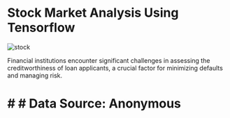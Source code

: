 # Stock Market Analysis Using Tensorflow
![stock](https://github.com/user-attachments/assets/ff40c8d2-9afb-4c3e-b17d-9b9de8481b0a)

Financial institutions encounter significant challenges in assessing the creditworthiness of loan applicants, a crucial factor for minimizing defaults and managing risk.

# # # Data Source: Anonymous

